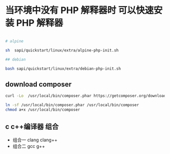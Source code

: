 # 当环境中没有 PHP 解释器时  可以快速安装 PHP 解释器

```bash

# alpine

sh  sapi/quickstart/linux/extra/alpine-php-init.sh

## debian

bash sapi/quickstart/linux/extra/debian-php-init.sh

```

## download composer

```bash
curl -Lo  /usr/local/bin/composer.phar https://getcomposer.org/download/latest-stable/composer.phar

ln -sf /usr/local/bin/composer.phar /usr/local/bin/composer
chmod a+x /usr/local/bin/composer

```

## c c++编译器 组合

- 组合一 clang clang++
- 组合二 gcc g++

